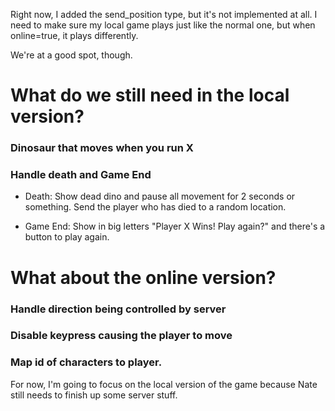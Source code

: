 Right now, I added the send_position type, but it's not implemented at all. I need to make sure my local game plays just like the normal one, but when online=true, it plays differently.

We're at a good spot, though.

# What do we still need in the local version? 

### Dinosaur that moves when you run X

### Handle death and Game End

- Death: Show dead dino and pause all movement for 2 seconds or something. Send the player who has died to a random location.

- Game End: Show in big letters "Player X Wins! Play again?" and there's a button to play again.


# What about the online version? 

### Handle direction being controlled by server

### Disable keypress causing the player to move

### Map id of characters to player.


For now, I'm going to focus on the local version of the game because Nate still needs to finish up some server stuff.